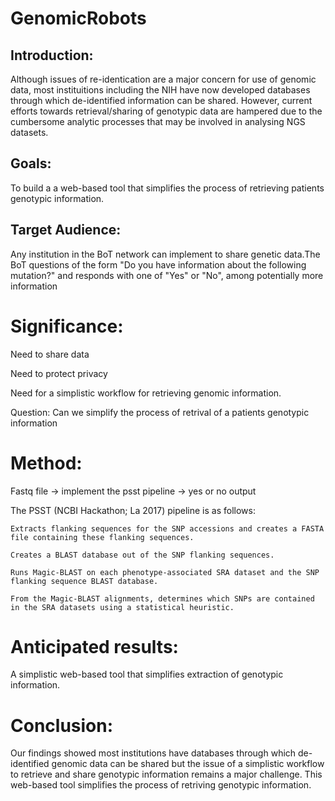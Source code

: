 # GenomicRobots
## Introduction:

Although issues of re-identication are a major concern for use of genomic data, most instituitions including the NIH have now developed databases through which de-identified information can be shared. However, current efforts towards retrieval/sharing of genotypic data are hampered due to the cumbersome analytic processes that may be involved in analysing NGS datasets.

## Goals: 

To build a a web-based tool that simplifies the process of retrieving patients genotypic information.

## Target Audience: 

Any institution in the BoT network can implement to share genetic data.The BoT questions of the form "Do you have information about the following mutation?" and responds with one of "Yes" or "No", among potentially more information


# Significance: 

Need to share data 

Need to protect privacy

Need for a simplistic workflow for retrieving genomic information. 

Question: Can we simplify the process of retrival of a patients  genotypic information  

# Method:

Fastq file -> implement the psst pipeline -> yes or no output 

The PSST (NCBI Hackathon; La 2017) pipeline is as follows:

    Extracts flanking sequences for the SNP accessions and creates a FASTA file containing these flanking sequences.

    Creates a BLAST database out of the SNP flanking sequences.

    Runs Magic-BLAST on each phenotype-associated SRA dataset and the SNP flanking sequence BLAST database.

    From the Magic-BLAST alignments, determines which SNPs are contained in the SRA datasets using a statistical heuristic.
    
# Anticipated results: 

A simplistic web-based tool that simplifies extraction of genotypic information.

# Conclusion: 
Our findings showed most institutions have databases through which de-identified genomic data can be shared but the issue of a simplistic workflow to retrieve and share genotypic information remains a major challenge. This web-based tool simplifies the process of retriving genotypic information.
